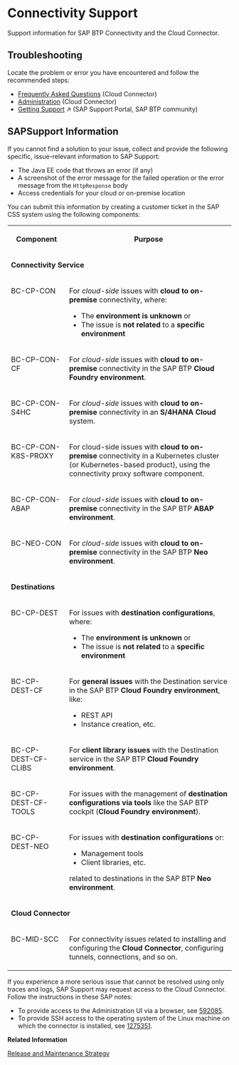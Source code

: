 <!-- loioe5580c5dbb5710149e53c6013301a9f2 -->

# Connectivity Support

Support information for SAP BTP Connectivity and the Cloud Connector.



<a name="loioe5580c5dbb5710149e53c6013301a9f2__section_A6E2DDDEE3E04506AEE72DF688FB76E7"/>

## Troubleshooting

Locate the problem or error you have encountered and follow the recommended steps:

-   [Frequently Asked Questions](frequently-asked-questions-f8d6f9a.md) \(Cloud Connector\)
-   [Administration](administration-dfec06d.md) \(Cloud Connector\)
-   [Getting Support](https://help.sap.com/viewer/65de2977205c403bbc107264b8eccf4b/Cloud/en-US/5dd739823b824b539eee47b7860a00be.html "To get help, use the available support channels provided by SAP for Me.") :arrow_upper_right: \(SAP Support Portal, SAP BTP community\)



<a name="loioe5580c5dbb5710149e53c6013301a9f2__section_D1E0F3AC7BB04D73B0DFC221E152ED12"/>

## SAPSupport Information

If you cannot find a solution to your issue, collect and provide the following specific, issue-relevant information to SAP Support:

-   The Java EE code that throws an error \(if any\)
-   A screenshot of the error message for the failed operation or the error message from the `HttpResponse` body
-   Access credentials for your cloud or on-premise location

You can submit this information by creating a customer ticket in the SAP CSS system using the following components:


<table>
<tr>
<th valign="top">

Component

</th>
<th valign="top">

Purpose

</th>
</tr>
<tr>
<td valign="top" colspan="2">

**Connectivity Service**

</td>
</tr>
<tr>
<td valign="top">

BC-CP-CON

</td>
<td valign="top">

For *cloud-side* issues with **cloud to on-premise** connectivity, where:

-   The **environment is unknown** or
-   The issue is **not related** to a **specific environment**



</td>
</tr>
<tr>
<td valign="top">

BC-CP-CON-CF

</td>
<td valign="top">

For *cloud-side* issues with **cloud to on-premise** connectivity in the SAP BTP **Cloud Foundry environment**.

</td>
</tr>
<tr>
<td valign="top">

BC-CP-CON-S4HC

</td>
<td valign="top">

For *cloud-side* issues with **cloud to on-premise** connectivity in an **S/4HANA Cloud** system.

</td>
</tr>
<tr>
<td valign="top">

BC-CP-CON-K8S-PROXY

</td>
<td valign="top">

For cloud-side issues with **cloud to on-premise** connectivity in a Kubernetes cluster \(or Kubernetes-based product\), using the connectivity proxy software component.

</td>
</tr>
<tr>
<td valign="top">

BC-CP-CON-ABAP

</td>
<td valign="top">

For *cloud-side* issues with **cloud to on-premise** connectivity in the SAP BTP **ABAP environment**.

</td>
</tr>
<tr>
<td valign="top">

BC-NEO-CON

</td>
<td valign="top">

For *cloud-side* issues with **cloud to on-premise** connectivity in the SAP BTP **Neo environment**.

</td>
</tr>
<tr>
<td valign="top" colspan="2">

**Destinations**

</td>
</tr>
<tr>
<td valign="top">

BC-CP-DEST

</td>
<td valign="top">

For issues with **destination configurations**, where:

-   The **environment is unknown** or
-   The issue is **not related** to a **specific environment**



</td>
</tr>
<tr>
<td valign="top">

BC-CP-DEST-CF

</td>
<td valign="top">

For **general issues** with the Destination service in the SAP BTP **Cloud Foundry environment**, like:

-   REST API
-   Instance creation, etc.



</td>
</tr>
<tr>
<td valign="top">

BC-CP-DEST-CF-CLIBS

</td>
<td valign="top">

For **client library issues** with the Destination service in the SAP BTP **Cloud Foundry environment**.

</td>
</tr>
<tr>
<td valign="top">

BC-CP-DEST-CF-TOOLS

</td>
<td valign="top">

For issues with the management of **destination configurations via tools** like the SAP BTP cockpit \(**Cloud Foundry environment**\).

</td>
</tr>
<tr>
<td valign="top">

BC-CP-DEST-NEO

</td>
<td valign="top">

For issues with **destination configurations** or:

-   Management tools
-   Client libraries, etc.

related to destinations in the SAP BTP **Neo environment**.

</td>
</tr>
<tr>
<td valign="top" colspan="2">

**Cloud Connector**

</td>
</tr>
<tr>
<td valign="top">

BC-MID-SCC

</td>
<td valign="top">

For connectivity issues related to installing and configuring the **Cloud Connector**, configuring tunnels, connections, and so on.

</td>
</tr>
</table>

If you experience a more serious issue that cannot be resolved using only traces and logs, SAP Support may request access to the Cloud Connector. Follow the instructions in these SAP notes:

-   To provide access to the Administration UI via a browser, see [592085](https://me.sap.com/notes/592085).
-   To provide SSH access to the operating system of the Linux machine on which the connector is installed, see [1275351](https://me.sap.com/notes/1275351).

**Related Information**  


[Release and Maintenance Strategy](release-and-maintenance-strategy-7c3b531.md "Find information about SAP BTP Connectivity releases, versioning and upgrades.")

